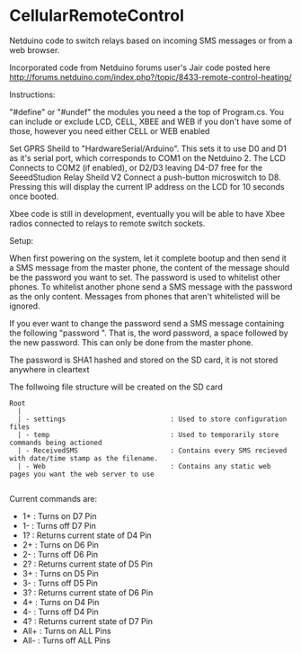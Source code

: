 CellularRemoteControl
=====================

Netduino code to switch relays based on incoming SMS messages or from a web browser.

Incorporated code from Netduino forums user's Jair code posted here
http://forums.netduino.com/index.php?/topic/8433-remote-control-heating/

Instructions:

"#define" or "#undef" the modules you need a the top of Program.cs. You can include or exclude LCD, CELL, XBEE and WEB if you don't have some of those, however you need either CELL or WEB enabled

Set GPRS Sheild to "HardwareSerial/Arduino". This sets it to use D0 and D1 as it's serial port, which corresponds to COM1 on the Netduino 2. 
The LCD Connects to COM2 (if enabled), or D2/D3 leaving D4-D7 free for the SeeedStudion Relay Sheild V2
Connect a push-button microswitch to D8. Pressing this will display the current IP address on the LCD for 10 seconds once booted.

Xbee code is still in development, eventually you will be able to have Xbee radios connected to relays to remote switch sockets.

Setup:

When first powering on the system, let it complete bootup and then send it a SMS message from the master phone, the content of the message should be the password you want to set. The password is used to whitelist other phones. To whitelist another phone send a SMS message with the password as the only content. Messages from phones that aren't whitelisted will be ignored.

If you ever want to change the password send a SMS message containing the following "password <password>". That is, the word password, a space followed by the new password. This can only be done from the master phone.

The password is SHA1 hashed and stored on the SD card, it is not stored anywhere in cleartext


The follwoing file structure will be created on the SD card

```
Root
  |
  | - settings                          : Used to store configuration files
  | - temp                              : Used to temporarily store commands being actioned
  | - ReceivedSMS                       : Contains every SMS recieved with date/time stamp as the filename.
  | - Web                               : Contains any static web pages you want the web server to use
  
```  
Current commands are:

* 1+    : Turns on D7 Pin
* 1-    : Turns off D7 Pin
* 1?    : Returns current state of D4 Pin
* 2+    : Turns on D6 Pin
* 2-    : Turns off D6 Pin
* 2?    : Returns current state of D5 Pin
* 3+    : Turns on D5 Pin
* 3-    : Turns off D5 Pin
* 3?    : Returns current state of D6 Pin
* 4+    : Turns on D4 Pin
* 4-    : Turns off D4 Pin
* 4?    : Returns current state of D7 Pin
* All+  : Turns on ALL Pins
* All-  : Turns off ALL Pins
